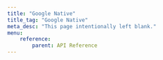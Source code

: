 ```yaml
---
title: "Google Native"
title_tag: "Google Native"
meta_desc: "This page intentionally left blank."
menu:
    reference:
        parent: API Reference
---
```

